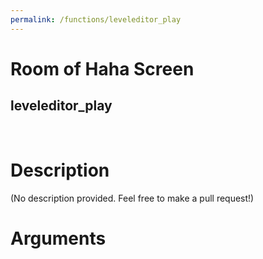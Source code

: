 ```yaml
---
permalink: /functions/leveleditor_play
---
```

# Room of Haha Screen  
## leveleditor_play  
&nbsp;  
# Description  
(No description provided. Feel free to make a pull request!) 
&nbsp;  
# Arguments


